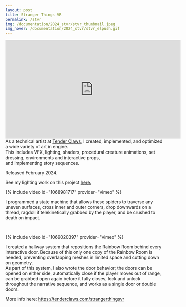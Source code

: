 ```yaml
---
layout: post
title: Stranger Things VR
permalink: /stvr
img: /documentation/2024_stvr/stvr_thumbnail.jpeg
img_hover: /documentation/2024_stvr/stvr_elpush.gif
---
```


<iframe width="560" height="315" src="https://www.youtube.com/embed/Xo5SDo8rNjE?si=nH0G-63Qf1RV9obd" title="YouTube video player" frameborder="0" allow="accelerometer; autoplay; clipboard-write; encrypted-media; gyroscope; picture-in-picture; web-share" referrerpolicy="strict-origin-when-cross-origin" allowfullscreen></iframe>

<br>
As a technical artist at <a href="https://tenderclaws.com">Tender Claws</a>, I created, implemented, and optimized a wide variety of art in engine.<br>
This includes VFX, lighting, shaders, procedural creature animations, set dressing, environments and interactive props, <br>and implementing story sequences.

Released February 2024.

See my lighting work on this project <a href="https://allisonkyeh.com/lighting/">here.</a>

{% include video id="1068981717" provider="vimeo" %}

I programmed a state machine that allows these spiders to traverse any uneven surfaces, cross inner and outer corners, drop downwards on a thread, ragdoll if telekinetically grabbed by the player, and be crushed to death on impact.

<br>

{% include video id="1069020397" provider="vimeo" %}

I created a hallway system that repositions the Rainbow Room behind every interactive door. Because of this only one copy of the Rainbow Room is needed, preventing overlapping meshes in limited space and cutting down on geometry.
<br>As part of this system, I also wrote the door behavior; the doors can be opened on either side, automatically close if the player moves out of range, can be grabbed open again before it fully closes, lock and unlock throughout the narrative sequence, and works as a single door or double doors.

More info here: <a href="https://tenderclaws.com/strangerthingsvr">https://tenderclaws.com/strangerthingsvr</a>
